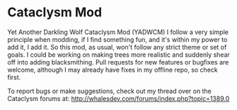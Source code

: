Cataclysm Mod
============
Yet Another Darkling Wolf Cataclysm Mod (YADWCM)
I follow a very simple principle when modding, if I find something fun, and it's within my power to add it, I add it. So this mod, as usual, won't follow any strict theme or set of goals. I could be working on making trees more realistic and suddenly shear off into adding blacksmithing.
Pull requests for new features or bugfixes are welcome, although I may already have fixes in my offline repo, so check first.

To report bugs or make suggestions, check out my thread over on the Cataclysm forums at: http://whalesdev.com/forums/index.php?topic=1389.0
